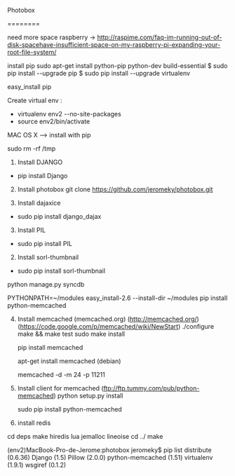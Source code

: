 Photobox

========

need more space raspberry -> http://raspime.com/faq-im-running-out-of-disk-spacehave-insufficient-space-on-my-raspberry-pi-expanding-your-root-file-system/

install pip
 sudo apt-get install python-pip python-dev build-essential 
$ sudo pip install --upgrade pip 
$ sudo pip install --upgrade virtualenv 

easy_install pip

Create virtual env :

- virtualenv env2 --no-site-packages
- source env2/bin/activate

MAC OS X --> install with pip

sudo rm -rf /tmp

1) Install DJANGO
- pip install Django


2) Install photobox
   git clone https://github.com/jeromeky/photobox.git

1) Install dajaxice
- sudo pip install django_dajax


3) Install PIL
- sudo pip install PIL

2) Install sorl-thumbnail
- sudo pip install sorl-thumbnail

python manage.py syncdb

PYTHONPATH=~/modules easy_install-2.6 --install-dir ~/modules pip install python-memcached

4) Install memcached (memcached.org) (http://memcached.org/) (https://code.google.com/p/memcached/wiki/NewStart)
	./configure
	make && make test
	sudo make install
	
	pip install memcached
	
	apt-get install memcached (debian)
	
	memcached -d -m 24 -p 11211
	
5) Install client for memcached (ftp://ftp.tummy.com/pub/python-memcached)
	python setup.py install
	
	sudo pip install python-memcached 


6) install redis

cd deps
make hiredis lua jemalloc lineoise
cd ../
make

(env2)MacBook-Pro-de-Jerome:photobox jeromeky$ pip list
distribute (0.6.36)
Django (1.5)
Pillow (2.0.0)
python-memcached (1.51)
virtualenv (1.9.1)
wsgiref (0.1.2)
